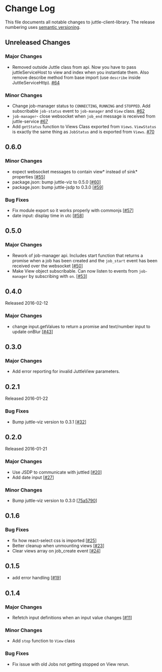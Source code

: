 # Change Log
This file documents all notable changes to juttle-client-library. The release numbering uses [semantic versioning](http://semver.org).

## Unreleased Changes

### Major Changes
- Removed outside Juttle class from api. Now you have to pass juttleServiceHost to view and index when you instantiate them. Also remove describe method from base import (use `describe` inside JuttleServiceHttp). [#64](https://github.com/juttle/juttle-client-library/pull/64)

### Minor Changes
- Change job-manager status to `CONNECTING`, `RUNNING` and `STOPPED`. Add subscribable `job-status` event to `job-manager` and `View` class. [#62](https://github.com/juttle/juttle-client-library/pull/62)
- `job-manager`- close websocket when `job_end` message is received from juttle-service [#67](https://github.com/juttle/juttle-client-library/pull/67)
- Add `getStatus` function to Views Class exported from `Views`. `ViewStatus` is exactly the same thing as `JobStatus` and is exported from `Views`.
[#70](https://github.com/juttle/juttle-client-library/pull/70)

## 0.6.0

### Minor Changes
- expect websocket messages to contain view* instead of sink* properties [[#55](https://github.com/juttle/juttle-client-library/pull/55)]
- package.json: bump juttle-viz to 0.5.0 [[#60](https://github.com/juttle/juttle-client-library/pull/60)]
- package.json: bump juttle-jsdp to 0.3.0 [[#59](https://github.com/juttle/juttle-client-library/pull/59)]

### Bug Fixes
- Fix module export so it works properly with commonjs [[#57](https://github.com/juttle/juttle-client-library/pull/57)]
- date input: display time in utc [[#58](https://github.com/juttle/juttle-client-library/pull/58)]

## 0.5.0

### Major Changes
- Rework of job-manager api. Includes start function that returns a promise when a job has been created and the `job_start` event has been received
over the websocket [[#50](https://github.com/juttle/juttle-client-library/pull/50)]
- Make View object subscribable. Can now listen to events from `job-manager` by subscribing with `on`. [[#53](https://github.com/juttle/juttle-client-library/pull/53)]

## 0.4.0

Released 2016-02-12

### Major Changes
- change input.getValues to return a promise and text/number input to update onBlur [[#43](https://github.com/juttle/juttle-client-library/pull/43)]

## 0.3.0

### Major Changes
- Add error reporting for invalid JuttleView parameters.

## 0.2.1

Released 2016-01-22

### Bug Fixes
- Bump juttle-viz version to 0.3.1 [[#32](https://github.com/juttle/juttle-client-library/pull/32)]

## 0.2.0

Released 2016-01-21

### Major Changes

- Use JSDP to communicate with juttled [[#20](https://github.com/juttle/juttle-client-library/pull/20)]
- Add date input [[#27](https://github.com/juttle/juttle-client-library/pull/27)]

### Minor Changes

- Bump juttle-viz version to 0.3.0 [[75a5790](https://github.com/juttle/juttle-client-library/commit/75a5790ac7fb7ed7db9ea157f3b8909069ce4152)]

## 0.1.6

### Bug Fixes

- fix how react-select css is imported [[#25](https://github.com/juttle/juttle-client-library/pull/25)]
- Better cleanup when unmounting views [[#23](https://github.com/juttle/juttle-client-library/pull/23)]
- Clear views array on job_create event [[#24](https://github.com/juttle/juttle-client-library/pull/24)]

## 0.1.5

- add error handling [[#19](https://github.com/juttle/juttle-client-library/pull/19)]

## 0.1.4

### Major Changes

- Refetch input definitions when an input value changes [[#11](https://github.com/juttle/juttle-client-library/pull/11)]

### Minor Changes

- Add `stop` function to `View` class

### Bug Fixes

- Fix issue with old Jobs not getting stopped on View rerun.
